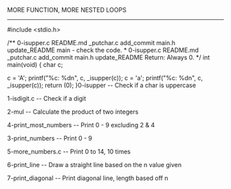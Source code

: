 MORE FUNCTION, MORE NESTED LOOPS


----------------------------------


#include <stdio.h>/** 0-isupper.c README.md _putchar.c add_commit main.h update_README main - check the code. * 0-isupper.c README.md _putchar.c add_commit main.h update_README Return: Always 0. */int main(void){ char c; c = 'A'; printf("%c: %dn", c, _isupper(c)); c = 'a'; printf("%c: %dn", c, _isupper(c)); return (0);}0-isupper -- Check if a char is uppercase


1-isdigit.c -- Check if a digit


2-mul -- Calculate the product of two integers


4-print_most_numbers -- Print 0 - 9 excluding 2 & 4


3-print_numbers -- Print 0 - 9


5-more_numbers.c -- Print 0 to 14, 10 times


6-print_line -- Draw a straight line based on the n value given


7-print_diagonal -- Print diagonal line, length based off n


